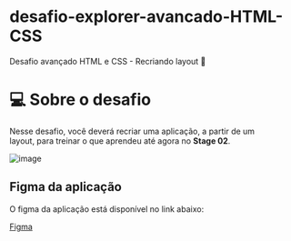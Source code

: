 # desafio-explorer-avancado-HTML-CSS
Desafio avançado HTML e CSS - Recriando layout 💜

# 💻 Sobre o desafio

Nesse desafio, você deverá recriar uma aplicação, a partir de um layout, para treinar o que aprendeu até agora no **Stage 02**.

![image](https://github.com/danimarinho/desafio-explorer-avancado-HTML-CSS/assets/141375019/e39432ad-e4ca-44c0-b617-52c8427d6e17)


## Figma da aplicação

O figma da aplicação está disponível no link abaixo:

[Figma](https://www.figma.com/embed?embed_host=notion&url=https%3A%2F%2Fwww.figma.com%2Ffile%2FEdKjPWjC8ZlbnH4XzTObv2%2FExplorer%3Fnode-id%3D16%253A106)

